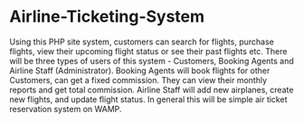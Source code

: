 # Airline-Ticketing-System
Using this PHP site system, customers can search for flights, purchase flights, view their upcoming flight status or see their past flights etc. There will be three types of users of this system - Customers, Booking Agents and Airline Staff (Administrator). Booking Agents will book flights for other Customers, can get a fixed commission. They can view their monthly reports and get total commission. Airline Staff will add new airplanes, create new flights, and update flight status. In general this will be simple air ticket reservation system on WAMP.
